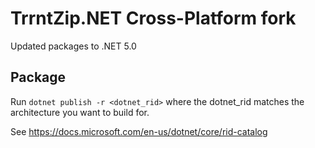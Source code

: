 # TrrntZip.NET Cross-Platform fork

Updated packages to .NET 5.0

## Package

Run `dotnet publish -r <dotnet_rid>` where the dotnet_rid matches the architecture you want to build for.

See https://docs.microsoft.com/en-us/dotnet/core/rid-catalog